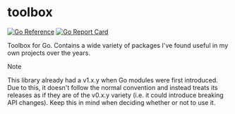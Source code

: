 # toolbox

[![Go Reference](https://pkg.go.dev/badge/github.com/richardwilkes/toolbox.svg)](https://pkg.go.dev/github.com/richardwilkes/toolbox)
[![Go Report Card](https://goreportcard.com/badge/github.com/richardwilkes/toolbox)](https://goreportcard.com/report/github.com/richardwilkes/toolbox)

Toolbox for Go. Contains a wide variety of packages I've found useful in my own projects over the years.

> [!NOTE]
> This library already had a v1.x.y when Go modules were first introduced. Due to this, it doesn't follow the
> normal convention and instead treats its releases as if they are of the v0.x.y variety (i.e. it could introduce
> breaking API changes). Keep this in mind when deciding whether or not to use it.
